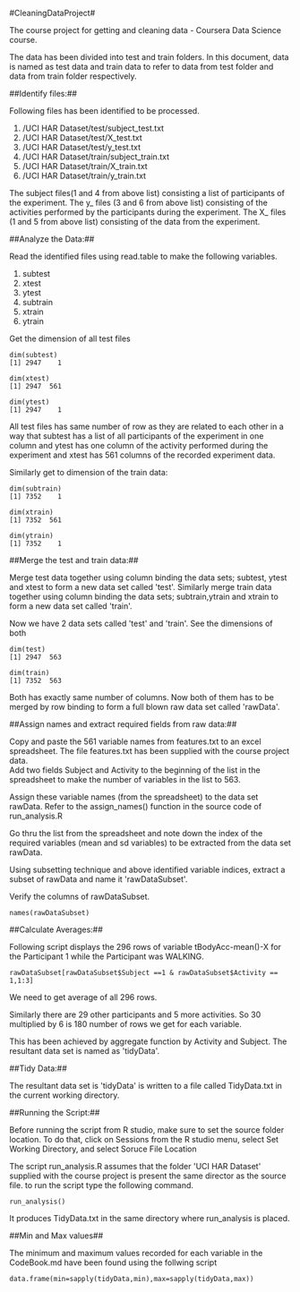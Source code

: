 #CleaningDataProject#


The course project for getting and cleaning data - Coursera Data Science course.

The data has been divided into test and train folders. In this document, data is named as test data and train data to refer to 
data from test folder and data from train folder respectively.


##Identify files:##

Following files has been identified to be processed.

1. /UCI HAR Dataset/test/subject_test.txt
2. /UCI HAR Dataset/test/X_test.txt
3. /UCI HAR Dataset/test/y_test.txt
4. /UCI HAR Dataset/train/subject_train.txt
5. /UCI HAR Dataset/train/X_train.txt
6. /UCI HAR Dataset/train/y_train.txt

The subject files(1 and 4 from above list) consisting a list of participants of the experiment. 
The y_ files (3 and 6 from above list) consisting of the activities performed by the participants during the experiment.
The X_ files (1 and 5 from above list) consisting of the data from the experiment.

##Analyze the Data:##

Read the identified files using read.table to make the following variables.

1. subtest
2. xtest
3. ytest
4. subtrain
5. xtrain
6. ytrain

Get the dimension of all test files

    dim(subtest)
    [1] 2947    1
    
    dim(xtest)
    [1] 2947  561
    
    dim(ytest)
    [1] 2947    1

All test files has same number of row as they are related to each other in a way that subtest has a list of all participants
of the experiment in one column and ytest has one column of the activity performed during the experiment and xtest has 561 columns 
of the recorded experiment data.

Similarly get to dimension of the train data: 

    dim(subtrain)
    [1] 7352    1
    
    dim(xtrain)
    [1] 7352  561
   
    dim(ytrain)
    [1] 7352    1


##Merge the test and train data:##


Merge test data together using column binding the data sets; subtest, ytest and xtest to form a new data set called 'test'.
Similarly merge train data together using column binding the data sets; subtrain,ytrain and xtrain to form a new data set called 'train'.

Now we have 2 data sets called 'test' and 'train'. See the dimensions of both

    dim(test)
    [1] 2947  563
    
    dim(train)
    [1] 7352  563

Both has exactly same number of columns. Now both of them has to be merged by row binding to form a full blown raw data set called 'rawData'.

##Assign names and extract required fields from raw data:##


Copy and paste the 561 variable names from features.txt to an excel spreadsheet. The file features.txt has been supplied with the course project data.  
Add two fields Subject and Activity to the beginning of the list in the spreadsheet to make the number of variables in the list to 563.

Assign these variable names (from the spreadsheet) to the data set rawData. Refer to the assign_names() function in the source code of run_analysis.R

Go thru the list from the spreadsheet and note down the index of the required variables (mean and sd variables) to be extracted from the data set rawData. 

Using subsetting technique and above identified variable indices, extract a subset of rawData and name it 'rawDataSubset'.

Verify the columns of rawDataSubset. 

    names(rawDataSubset)


##Calculate Averages:##


Following script displays the 296 rows of variable tBodyAcc-mean()-X for the Participant 1 while the Participant was WALKING. 

    rawDataSubset[rawDataSubset$Subject ==1 & rawDataSubset$Activity == 1,1:3]

We need to get average of all 296 rows. 

Similarly there are 29 other participants and 5 more activities. So 30 multiplied by 6 is 180 number of rows we get for each variable. 

This has been achieved by aggregate function by Activity and Subject. The resultant data set is named as 'tidyData'.


##Tidy Data:##


The resultant data set is 'tidyData' is written to a file called TidyData.txt in the current working directory.



##Running the Script:##

Before running the script from R studio, make sure to set the source folder location. To do that, click on Sessions from the R studio menu, select Set Working Directory, and select Soruce File Location

The script run_analysis.R assumes that the folder 'UCI HAR Dataset' supplied with the course project is present the same director as the source file.
to run the script type the following command.

    run_analysis()

It produces TidyData.txt in the same directory where run_analysis is placed. 


##Min and Max values##

The minimum and maximum values recorded for each variable in the CodeBook.md have been found using the follwing script

    data.frame(min=sapply(tidyData,min),max=sapply(tidyData,max))


